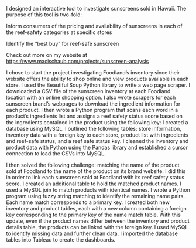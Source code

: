 I designed an interactive tool to investigate sunscreens sold in Hawaii. The purpose of this tool is two-fold: 

Inform consumers of the pricing and availability of sunscreens in each of the reef-safety categories at specific stores

Identify the “best buy” for reef-safe sunscreen

Check out more on my website at https://www.macischaub.com/projects/sunscreen-analysis

I chose to start the project investigating Foodland’s inventory since their website offers the ability to shop online and view products available in each store. I used the Beautiful Soup Python library to write a web page scraper. I downloaded a CSV file of the sunscreen inventory at each Foodland location with an online shopping option. I also wrote scrapers for each sunscreen brand’s webpages to download the ingredient information for each product. I then wrote a Python program that scans each word in a product’s ingredients list and assigns a reef safety status score based on the ingredients contained in the product using the following key: 
I created a database using MySQL. I outlined the following tables: store information, inventory data with a foreign key to each store, product list with ingredients and reef-safe status, and a reef safe status key. I cleaned the inventory and product data with Python using the Pandas library and established a cursor connection to load the CSVs into MySQL. 

I then solved the following challenge: matching the name of the product sold at Foodland to the name of the product on its brand website. I did this in order to link each sunscreen sold at Foodland with its reef safety status score. I created an additional table to hold the matched product names. I used a MySQL join to match products with identical names. I wrote a Python program using fuzzy string matching to identify the remaining name pairs. Each name match corresponds to a primary key. I created both new inventory and product tables, each with a new column containing a foreign key corresponding to the primary key of the name match table. With this update, even if the product names differ between the inventory and product details table, the products can be linked with the foreign key. I used MySQL to identify missing data and further clean data. I imported the database tables into Tableau to create the dashboards.